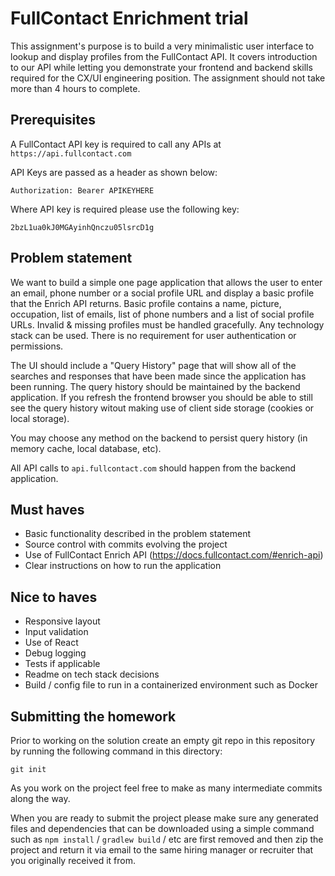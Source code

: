# FullContact Enrichment trial

This assignment's purpose is to build a very minimalistic user interface to lookup and display profiles from the FullContact API. It covers introduction to our API while letting you demonstrate your frontend and backend skills required for 
the CX/UI engineering position. The assignment should not take more than 4 hours to complete.

## Prerequisites

A FullContact API key is required to call any APIs at `https://api.fullcontact.com`

API Keys are passed as a header as shown below:
```
Authorization: Bearer APIKEYHERE
```

Where API key is required please use the following key: 
```
2bzL1ua0kJ0MGAyinhQnczu05lsrcD1g
```

## Problem statement

We want to build a simple one page application that allows the user to enter an email, phone number or a social profile URL and display a basic profile that the Enrich API returns. Basic profile contains a name, picture, occupation, list of emails, list of phone numbers and a list of social profile URLs. Invalid & missing profiles must be handled gracefully. Any technology stack can be used. There is no requirement for user authentication or permissions.

The UI should include a "Query History" page that will show all of the searches and responses that have been made since the application has 
been running. The query history should be maintained by the backend application. If you refresh the frontend browser you should be able 
to still see the query history witout making use of client side storage (cookies or local storage).

You may choose any method on the backend to persist query history (in memory cache, local database, etc).

All API calls to `api.fullcontact.com` should happen from the backend application. 

## Must haves
* Basic functionality described in the problem statement
* Source control with commits evolving the project
* Use of FullContact Enrich API (https://docs.fullcontact.com/#enrich-api)
* Clear instructions on how to run the application
## Nice to haves
* Responsive layout
* Input validation
* Use of React
* Debug logging
* Tests if applicable
* Readme on tech stack decisions
* Build / config file to run in a containerized environment such as Docker

## Submitting the homework

Prior to working on the solution create an empty git repo in this repository by running the following command in this directory:

```
git init
```

As you work on the project feel free to make as many intermediate commits along the way.

When you are ready to submit the project please make sure any generated files and dependencies that can be downloaded 
using a simple command such as `npm install` / `gradlew build` / etc are first removed and then zip the project and 
return it via email to the same hiring manager or recruiter that you originally received it from.